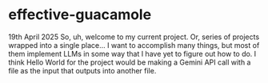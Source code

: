 # effective-guacamole

19th April 2025
So, uh, welcome to my current project. Or, series of projects wrapped into a single place... I want to accomplish many things, but most of them implement LLMs in some way that I have yet to figure out how to do. I think Hello World for the project would be making a Gemini API call with a file as the input that outputs into another file.
